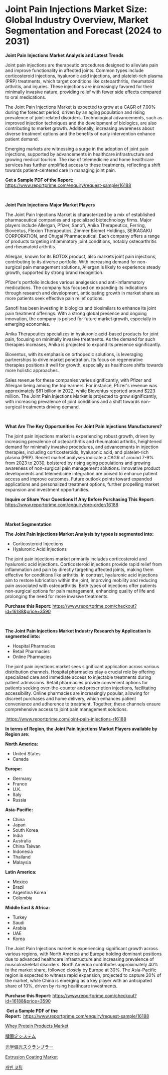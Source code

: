 <p><h1>Joint Pain Injections Market Size: Global Industry Overview, Market Segmentation and Forecast (2024 to 2031)</h1></p><p><strong>Joint Pain Injections Market Analysis and Latest Trends</strong></p>
<p><p>Joint pain injections are therapeutic procedures designed to alleviate pain and improve functionality in affected joints. Common types include corticosteroid injections, hyaluronic acid injections, and platelet-rich plasma (PRP) treatments, which target conditions like osteoarthritis, rheumatoid arthritis, and injuries. These injections are increasingly favored for their minimally invasive nature, providing relief with fewer side effects compared to oral medications.</p><p>The Joint Pain Injections Market is expected to grow at a CAGR of 7.00% during the forecast period, driven by an aging population and rising prevalence of joint-related disorders. Technological advancements, such as improved injection techniques and the development of biologics, are also contributing to market growth. Additionally, increasing awareness about diverse treatment options and the benefits of early intervention enhance patient demand. </p><p>Emerging markets are witnessing a surge in the adoption of joint pain injections, supported by advancements in healthcare infrastructure and growing medical tourism. The rise of telemedicine and home healthcare services has further amplified access to these treatments, reflecting a shift towards patient-centered care in managing joint pain.</p></p>
<p><strong>Get a Sample PDF of the Report:&nbsp;</strong> <a href="https://www.reportprime.com/enquiry/request-sample/16188">https://www.reportprime.com/enquiry/request-sample/16188</a></p>
<p>&nbsp;</p>
<p><strong>Joint Pain Injections Major Market Players</strong></p>
<p><p>The Joint Pain Injections Market is characterized by a mix of established pharmaceutical companies and specialized biotechnology firms. Major players include Allergan, Pfizer, Sanofi, Anika Therapeutics, Ferring, Bioventus, Flexion Therapeutics, Zimmer Biomet Holdings, SEIKAGAKU CORPORATION, and Chugai Pharmaceutical. Each company offers a range of products targeting inflammatory joint conditions, notably osteoarthritis and rheumatoid arthritis.</p><p>Allergan, known for its BOTOX product, also markets joint pain injections, contributing to its diverse portfolio. With increasing demand for non-surgical pain management solutions, Allergan is likely to experience steady growth, supported by strong brand recognition.</p><p>Pfizer's portfolio includes various analgesics and anti-inflammatory medications. The company has focused on expanding its indications through research and development, anticipating growth in market share as more patients seek effective pain relief options.</p><p>Sanofi has been investing in biologics and biosimilars to enhance its joint pain treatment offerings. With a strong global presence and ongoing innovation, the company is poised for future market growth, especially in emerging economies.</p><p>Anika Therapeutics specializes in hyaluronic acid-based products for joint pain, focusing on minimally invasive treatments. As the demand for such therapies increases, Anika is projected to expand its presence significantly.</p><p>Bioventus, with its emphasis on orthopedic solutions, is leveraging partnerships to drive market penetration. Its focus on regenerative therapies positions it well for growth, especially as healthcare shifts towards more holistic approaches.</p><p>Sales revenue for these companies varies significantly, with Pfizer and Allergan being among the top earners. For instance, Pfizer's revenue was approximately $81 billion in 2022, while Bioventus reported around $223 million. The Joint Pain Injections Market is projected to grow significantly, with increasing prevalence of joint conditions and a shift towards non-surgical treatments driving demand.</p></p>
<p>&nbsp;</p>
<p><strong>What Are The Key Opportunities For Joint Pain Injections Manufacturers?</strong></p>
<p><p>The joint pain injections market is experiencing robust growth, driven by increasing prevalence of osteoarthritis and rheumatoid arthritis, heightened demand for minimally invasive procedures, and advancements in injection therapies, including corticosteroids, hyaluronic acid, and platelet-rich plasma (PRP). Recent market analyses indicate a CAGR of around 7-9% from 2023 to 2030, bolstered by rising aging populations and growing awareness of non-surgical pain management solutions. Innovative product developments and telemedicine integration are poised to enhance patient access and improve outcomes. Future outlook points toward expanded applications and personalized treatment options, further propelling market expansion and investment opportunities.</p></p>
<p><strong>Inquire or Share Your Questions If Any Before Purchasing This Report:</strong> <a href="https://www.reportprime.com/enquiry/pre-order/16188">https://www.reportprime.com/enquiry/pre-order/16188</a></p>
<p>&nbsp;</p>
<p><strong>Market Segmentation</strong></p>
<p><strong>The Joint Pain Injections Market Analysis by types is segmented into:</strong></p>
<p><ul><li>Corticosteroid Injections</li><li>Hyaluronic Acid Injections</li></ul></p>
<p><p>The joint pain injections market primarily includes corticosteroid and hyaluronic acid injections. Corticosteroid injections provide rapid relief from inflammation and pain by directly targeting affected joints, making them effective for conditions like arthritis. In contrast, hyaluronic acid injections aim to restore lubrication within the joint, improving mobility and reducing pain associated with osteoarthritis. Both types of injections offer patients non-surgical options for pain management, enhancing quality of life and prolonging the need for more invasive treatments.</p></p>
<p><strong>Purchase this Report:&nbsp;</strong><a href="https://www.reportprime.com/checkout?id=16188&price=3590">https://www.reportprime.com/checkout?id=16188&price=3590</a></p>
<p>&nbsp;</p>
<p><strong>The Joint Pain Injections Market Industry Research by Application is segmented into:</strong></p>
<p><ul><li>Hospital Pharmacies</li><li>Retail Pharmacies</li><li>Online Pharmacies</li></ul></p>
<p><p>The joint pain injections market sees significant application across various distribution channels. Hospital pharmacies play a crucial role by offering specialized care and immediate access to injectable treatments during patient admissions. Retail pharmacies provide convenient options for patients seeking over-the-counter and prescription injections, facilitating accessibility. Online pharmacies are increasingly popular, allowing for discreet purchases and home delivery, which enhances patient convenience and adherence to treatment. Together, these channels ensure comprehensive access to joint pain management solutions.</p></p>
<p><a href="https://www.reportprime.com/joint-pain-injections-r16188">&nbsp;https://www.reportprime.com/joint-pain-injections-r16188</a></p>
<p><strong>In terms of Region, the Joint Pain Injections Market Players available by Region are:</strong></p>
<p>
    <p> <strong> North America: </strong>
        <ul>
            <li>United States</li>
            <li>Canada</li>
        </ul>
        </p> 
    <p> <strong> Europe: </strong>
        <ul>
            <li>Germany</li>
            <li>France</li>
            <li>U.K.</li>
            <li>Italy</li>
            <li>Russia</li>
        </ul>
        </p> 
    <p> <strong> Asia-Pacific: </strong>
        <ul>
            <li>China</li>
            <li>Japan</li>
            <li>South Korea</li>
            <li>India</li>
            <li>Australia</li>
            <li>China Taiwan</li>
            <li>Indonesia</li>
            <li>Thailand</li>
            <li>Malaysia</li>
        </ul>
        </p> 
    <p> <strong> Latin America: </strong>
        <ul>
            <li>Mexico</li>
            <li>Brazil</li>
            <li>Argentina Korea</li>
            <li>Colombia</li>
        </ul>
        </p> 
    <p> <strong> Middle East & Africa: </strong>
        <ul>
            <li>Turkey</li>
            <li>Saudi</li>
            <li>Arabia</li>
            <li>UAE</li>
            <li>Korea</li>
        </ul>
    </p>
    </p>
<p><p>The Joint Pain Injections market is experiencing significant growth across various regions, with North America and Europe holding dominant positions due to advanced healthcare infrastructure and increasing prevalence of musculoskeletal disorders. North America contributes approximately 40% to the market share, followed closely by Europe at 30%. The Asia-Pacific region is expected to witness rapid expansion, projected to capture 20% of the market, while China is emerging as a key player with an anticipated share of 10%, driven by rising healthcare investments.</p></p>
<p><strong>Purchase this Report: </strong><a href="https://www.reportprime.com/checkout?id=16188&price=3590">https://www.reportprime.com/checkout?id=16188&price=3590</a></p>
<p>&nbsp;<strong>Get a Sample PDF of the Report:&nbsp;&nbsp;</strong><a href="https://www.reportprime.com/enquiry/request-sample/16188">https://www.reportprime.com/enquiry/request-sample/16188</a></p>
<p><strong></strong></p>
<p><p><a href="https://medium.com/@laurenfernandez78/this-whey-protein-products-market-research-report-evaluates-the-key-market-trends-drivers-and-3fe8425e332e">Whey Protein Products Market</a></p><p><a href="https://medium.com/@chellamarie1962/tendon-fixation-system-market-%E3%81%AE%E3%82%B0%E3%83%AD%E3%83%BC%E3%83%90%E3%83%AB%E5%B8%82%E5%A0%B4%E6%A6%82%E8%A6%81%E3%81%AF-%E4%B8%96%E7%95%8C%E3%81%8A%E3%82%88%E3%81%B3%E4%B8%BB%E8%A6%81%E5%B8%82%E5%A0%B4%E3%81%AB%E3%81%8A%E3%81%91%E3%82%8B%E6%A5%AD%E7%95%8C%E3%81%AB%E5%BD%B1%E9%9F%BF%E3%82%92%E4%B8%8E%E3%81%88%E3%82%8B%E4%B8%BB%E8%A6%81%E3%81%AA%E3%83%88%E3%83%AC%E3%83%B3%E3%83%89%E3%81%AB%E3%81%A4%E3%81%84%E3%81%A6-%E7%8B%AC%E8%87%AA%E3%81%AE%E8%A6%96%E7%82%B9%E3%82%92%E6%8F%90%E4%BE%9B%E3%81%97%E3%81%BE%E3%81%99-97e1ee7d1465?postPublishedType=initial">腱固定システム</a></p><p><a href="https://medium.com/@jeannesawayn2023/optical-polarization-scramblers-market-%E3%81%AE%E3%82%B0%E3%83%AD%E3%83%BC%E3%83%90%E3%83%AB%E5%B8%82%E5%A0%B4%E6%A6%82%E8%A6%81%E3%81%AF-%E4%B8%96%E7%95%8C%E3%81%8A%E3%82%88%E3%81%B3%E4%B8%BB%E8%A6%81%E5%B8%82%E5%A0%B4%E3%81%AB%E3%81%8A%E3%81%91%E3%82%8B%E6%A5%AD%E7%95%8C%E3%81%AB%E5%BD%B1%E9%9F%BF%E3%82%92%E4%B8%8E%E3%81%88%E3%82%8B%E4%B8%BB%E8%A6%81%E3%81%AA%E3%83%88%E3%83%AC%E3%83%B3%E3%83%89%E3%81%AB%E3%81%A4%E3%81%84%E3%81%A6-%E7%8B%AC%E8%87%AA%E3%81%AE%E8%A6%96%E7%82%B9%E3%82%92%E6%8F%90%E4%BE%9B%E3%81%97%E3%81%BE%E3%81%99-61906589d452">光学偏光スクランブラー</a></p><p><a href="https://www.linkedin.com/pulse/in-depth-analysis-global-extrusion-coating-market-scope-its-rapid-zyjjf?trackingId=kvl8hLFzQeC4pTiTIsxrWQ%3D%3D">Extrusion Coating Market</a></p><p><a href="https://medium.com/@joydelacr54/%EC%84%B8%EA%B3%84-cabin-coatings-market-%EC%9D%80-2024%EC%97%90%EC%84%9C-2031%EB%A1%9C-%EC%97%B0%ED%8F%89%EA%B7%A0-%EC%A6%9D%EA%B0%80%EC%9C%A8%EC%9D%84-%EB%B3%B4%EC%9D%BC-%EA%B2%83%EC%9C%BC%EB%A1%9C-%EC%98%88%EC%83%81%EB%90%A9%EB%8B%88%EB%8B%A4-ea21fa5f8981">캐빈 코팅</a></p></p>